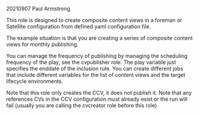 20210907
Paul Armstrong

This role is designed to create composite content views in a foreman or Satellite configuration from defined yaml configuration file.

The example situation is that you are creating a series of composite content views for monthly publishing. 

You can manage the frequency of publishing by managing the scheduling frequency of the play, see the cvpublisher role. The play variable just specifies the enddate of the inclusion rule. You can create different jobs that include different variables for the list of content views and the target lifecycle environments.

Note that this role only creates the CCV, it does not publish it.
Note that any references CVs in the CCV configuration must already exist or the run will fail
(usually you are calling the cvcreator role before this role)